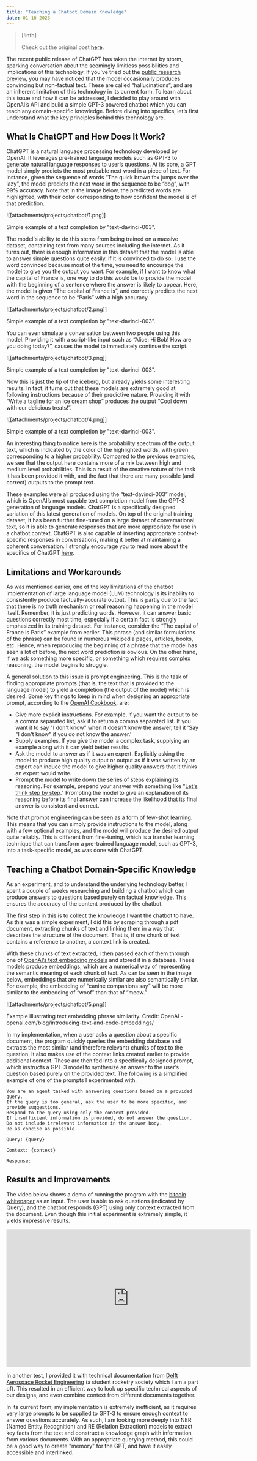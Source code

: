 ```yaml
--- 
title: "Teaching a Chatbot Domain Knowledge"
date: 01-16-2023
---
```


> [!info] 
>
> Check out the original post [here](https://www.linkedin.com/pulse/using-gpt-3-teach-chatbot-domain-specific-knowledge-gon%C3%A7alo-nespral-1e/?trackingId=H8KVzy5gTFueviSpSPBHwQ%3D%3D).


The recent public release of ChatGPT has taken the internet by storm, sparking conversation about the seemingly limitless possibilities and implications of this technology. If you’ve tried out the [public research preview](https://chat.openai.com/chat?trk=article-ssr-frontend-pulse_little-text-block), you may have noticed that the model occasionally produces convincing but non-factual text. These are called “hallucinations”, and are an inherent limitation of this technology in its current form. To learn about this issue and how it can be addressed, I decided to play around with OpenAI’s API and build a simple GPT-3 powered chatbot which you can teach any domain-specific knowledge. Before diving into specifics, let’s first understand what the key principles behind this technology are.

## What Is ChatGPT and How Does It Work?

ChatGPT is a natural language processing technology developed by OpenAI. It leverages pre-trained language models such as GPT-3 to generate natural language responses to user’s questions. At its core, a GPT model simply predicts the most probable next word in a piece of text. For instance, given the sequence of words “The quick brown fox jumps over the lazy”, the model predicts the next word in the sequence to be “dog”, with 99% accuracy. Note that in the image below, the predicted words are highlighted, with their color corresponding to how confident the model is of that prediction.

![[attachments/projects/chatbot/1.png]]


Simple example of a text completion by "text-davinci-003".

The model's ability to do this stems from being trained on a massive dataset, containing text from many sources including the internet. As it turns out, there is enough information in this dataset that the model is able to answer simple questions quite easily, if it is convinced to do so. I use the word convinced because most of the time, you need to encourage the model to give you the output you want. For example, if I want to know what the capital of France is, one way to do this would be to provide the model with the beginning of a sentence where the answer is likely to appear. Here, the model is given “The capital of France is”, and correctly predicts the next word in the sequence to be “Paris” with a high accuracy.

![[attachments/projects/chatbot/2.png]]

Simple example of a text completion by "text-davinci-003".

You can even simulate a conversation between two people using this model. Providing it with a script-like input such as “Alice: Hi Bob! How are you doing today?”, causes the model to immediately continue the script.

![[attachments/projects/chatbot/3.png]]

Simple example of a text completion by "text-davinci-003".

Now this is just the tip of the iceberg, but already yields some interesting results. In fact, it turns out that these models are extremely good at following instructions because of their predictive nature. Providing it with “Write a tagline for an ice cream shop” produces the output “Cool down with our delicious treats!”.

![[attachments/projects/chatbot/4.png]]


Simple example of a text completion by "text-davinci-003".

An interesting thing to notice here is the probability spectrum of the output text, which is indicated by the color of the highlighted words, with green corresponding to a higher probability. Compared to the previous examples, we see that the output here contains more of a mix between high and medium level probabilities. This is a result of the creative nature of the task it has been provided it with, and the fact that there are many possible (and correct) outputs to the prompt text.

These examples were all produced using the “text-davinci-003” model, which is OpenAI’s most capable text completion model from the GPT-3 generation of language models. ChatGPT is a specifically designed variation of this latest generation of models. On top of the original training dataset, it has been further fine-tuned on a large dataset of conversational text, so it is able to generate responses that are more appropriate for use in a chatbot context. ChatGPT is also capable of inserting appropriate context-specific responses in conversations, making it better at maintaining a coherent conversation. I strongly encourage you to read more about the specifics of ChatGPT [here](https://openai.com/blog/chatgpt/?trk=article-ssr-frontend-pulse_little-text-block).

Limitations and Workarounds
---------------------------

As was mentioned earlier, one of the key limitations of the chatbot implementation of large language model (LLM) technology is its inability to consistently produce factually-accurate output. This is partly due to the fact that there is no truth mechanism or real reasoning happening in the model itself. Remember, it is just predicting words. However, it can answer basic questions correctly most time, especially if a certain fact is strongly emphasized in its training dataset. For instance, consider the “The capital of France is Paris” example from earlier. This phrase (and similar formulations of the phrase) can be found in numerous wikipedia pages, articles, books, etc. Hence, when reproducing the beginning of a phrase that the model has seen a lot of before, the next word prediction is obvious. On the other hand, if we ask something more specific, or something which requires complex reasoning, the model begins to struggle.

A general solution to this issue is prompt engineering. This is the task of finding appropriate prompts (that is, the text that is provided to the language model) to yield a completion (the output of the model) which is desired. Some key things to keep in mind when designing an appropriate prompt, according to the [OpenAI Cookbook](https://github.com/openai/openai-cookbook?trk=article-ssr-frontend-pulse_little-text-block), are:

*   Give more explicit instructions. For example, if you want the output to be a comma separated list, ask it to return a comma separated list. If you want it to say "I don't know" when it doesn't know the answer, tell it 'Say "I don't know" if you do not know the answer.’
*   Supply examples. If you give the model a complex task, supplying an example along with it can yield better results.
*   Ask the model to answer as if it was an expert. Explicitly asking the model to produce high quality output or output as if it was written by an expert can induce the model to give higher quality answers that it thinks an expert would write.
*   Prompt the model to write down the series of steps explaining its reasoning. For example, prepend your answer with something like "[Let's think step by step](https://arxiv.org/pdf/2205.11916v1.pdf?trk=article-ssr-frontend-pulse_little-text-block)." Prompting the model to give an explanation of its reasoning before its final answer can increase the likelihood that its final answer is consistent and correct.

Note that prompt engineering can be seen as a form of few-shot learning. This means that you can simply provide instructions to the model, along with a few optional examples, and the model will produce the desired output quite reliably. This is different from fine-tuning, which is a transfer learning technique that can transform a pre-trained language model, such as GPT-3, into a task-specific model, as was done with ChatGPT.

Teaching a Chatbot Domain-Specific Knowledge
--------------------------------------------

As an experiment, and to understand the underlying technology better, I spent a couple of weeks researching and building a chatbot which can produce answers to questions based purely on factual knowledge. This ensures the accuracy of the content produced by the chatbot.

The first step in this is to collect the knowledge I want the chatbot to have. As this was a simple experiment, I did this by scraping through a pdf document, extracting chunks of text and linking them in a way that describes the structure of the document. That is, if one chunk of text contains a reference to another, a context link is created.

With these chunks of text extracted, I then passed each of them through one of [OpenAI’s text embedding models](https://openai.com/blog/introducing-text-and-code-embeddings/?trk=article-ssr-frontend-pulse_little-text-block) and stored it in a database. These models produce embeddings, which are a numerical way of representing the semantic meaning of each chunk of text. As can be seen in the image below, embeddings that are numerically similar are also semantically similar. For example, the embedding of “canine companions say” will be more similar to the embedding of “woof” than that of “meow.”

![[attachments/projects/chatbot/5.png]]

Example illustrating text embedding phrase similarity. Credit: OpenAI - openai.com/blog/introducing-text-and-code-embeddings/

In my implementation, when a user asks a question about a specific document, the program quickly queries the embedding database and extracts the most similar (and therefore relevant) chunks of text to the question. It also makes use of the context links created earlier to provide additional context. These are then fed into a specifically designed prompt, which instructs a GPT-3 model to synthesize an answer to the user’s question based purely on the provided text. The following is a simplified example of one of the prompts I experimented with.

```
You are an agent tasked with answering questions based on a provided query. 
If the query is too general, ask the user to be more specific, and provide suggestions.
Respond to the query using only the context provided.
If insufficient information is provided, do not answer the question.
Do not include irrelevant information in the answer body.
Be as concise as possible.

Query: {query}

Context: {context}

Response:        
```


Results and Improvements
------------------------

The video below shows a demo of running the program with the [bitcoin whitepaper](https://bitcoin.org/bitcoin.pdf?trk=article-ssr-frontend-pulse_little-text-block) as an input. The user is able to ask questions (indicated by Query), and the chatbot responds (GPT) using only context extracted from the document. Even though this initial experiment is extremely simple, it yields impressive results.

<iframe title="vimeo-player" src="https://player.vimeo.com/video/789696629?h=bb821a398d" width="640" height="360" frameborder="0"  allowfullscreen></iframe>

In another test, I provided it with technical documentation from [Delft Aerospace Rocket Engineering](https://www.linkedin.com/company/daretudelft/?trk=article-ssr-frontend-pulse_little-text-block) (a student rocketry society which I am a part of). This resulted in an efficient way to look up specific technical aspects of our designs, and even combine context from different documents together.

In its current form, my implementation is extremely inefficient, as it requires very large prompts to be supplied to GPT-3 to ensure enough context to answer questions accurately. As such, I am looking more deeply into NER (Named Entity Recognition) and RE (Relation Extraction) models to extract key facts from the text and construct a knowledge graph with information from various documents. With an appropriate querying method, this could be a good way to create "memory" for the GPT, and have it easily accessible and interlinked.
